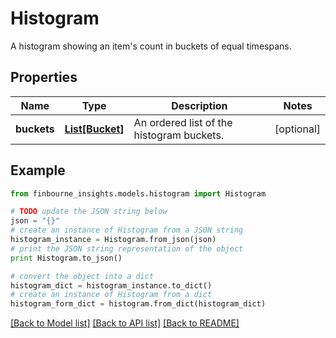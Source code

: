 # Histogram

A histogram showing an item's count in buckets of equal timespans.

## Properties
Name | Type | Description | Notes
------------ | ------------- | ------------- | -------------
**buckets** | [**List[Bucket]**](Bucket.md) | An ordered list of the histogram buckets. | [optional] 

## Example

```python
from finbourne_insights.models.histogram import Histogram

# TODO update the JSON string below
json = "{}"
# create an instance of Histogram from a JSON string
histogram_instance = Histogram.from_json(json)
# print the JSON string representation of the object
print Histogram.to_json()

# convert the object into a dict
histogram_dict = histogram_instance.to_dict()
# create an instance of Histogram from a dict
histogram_form_dict = histogram.from_dict(histogram_dict)
```
[[Back to Model list]](../README.md#documentation-for-models) [[Back to API list]](../README.md#documentation-for-api-endpoints) [[Back to README]](../README.md)


